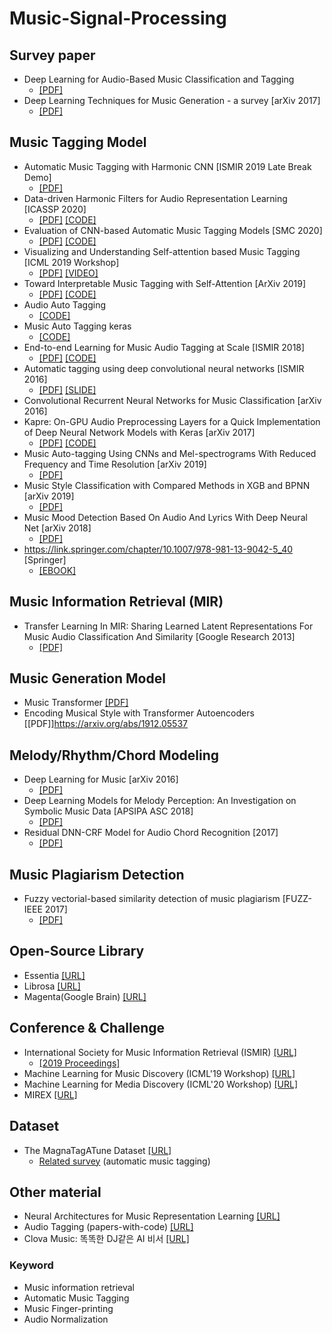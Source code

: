 # Music-Signal-Processing

## Survey paper
* Deep Learning for Audio-Based Music Classification and Tagging 
  - [[PDF]](https://e-tarjome.com/storage/panel/fileuploads/2019-07-04/1562228921_E11422-e-tarjome.pdf)
* Deep Learning Techniques for Music Generation - a survey [arXiv 2017]
  - [[PDF]](https://arxiv.org/abs/1709.01620)
  
## Music Tagging Model
* Automatic Music Tagging with Harmonic CNN [ISMIR 2019 Late Break Demo]
  - [[PDF]](https://ccrma.stanford.edu/~urinieto/MARL/publications/ISMIR_2019_LBD__Automatic_Music_Tagging_with_Harmonic_CNN.pdf)
* Data-driven Harmonic Filters for Audio Representation Learning [ICASSP 2020]
  - [[PDF]](https://ccrma.stanford.edu/~urinieto/MARL/publications/ICASSP2020_Won.pdf) [[CODE]](https://github.com/minzwon/data-driven-harmonic-filters)
* Evaluation of CNN-based Automatic Music Tagging Models [SMC 2020]
  - [[PDF]](https://arxiv.org/abs/2006.00751) [[CODE]](https://github.com/minzwon/sota-music-tagging-models)
* Visualizing and Understanding Self-attention based Music Tagging [ICML 2019 Workshop]
  - [[PDF]](https://arxiv.org/abs/1911.04385) [[VIDEO]](https://slideslive.com/38917439/visualizing-and-understanding-selfattention-based-music-tagging)
* Toward Interpretable Music Tagging with Self-Attention [ArXiv 2019]
  - [[PDF]](https://arxiv.org/abs/1906.04972) [[CODE]](https://github.com/minzwon/self-attention-music-tagging)
* Audio Auto Tagging 
  - [[CODE]](https://github.com/emarkou/Audio-auto-tagging)
* Music Auto Tagging keras 
  - [[CODE]](https://github.com/keunwoochoi/music-auto_tagging-keras)
* End-to-end Learning for Music Audio Tagging at Scale [ISMIR 2018]
  - [[PDF]](http://ismir2018.ircam.fr/doc/pdfs/191_Paper.pdf) [[CODE]](https://github.com/jordipons/music-audio-tagging-at-scale-models)
* Automatic tagging using deep convolutional neural networks [ISMIR 2016]
  - [[PDF]](https://arxiv.org/abs/1606.00298) [[SLIDE]](https://www.slideshare.net/KeunwooChoi/automatic-tagging-using-deep-convolutional-neural-networks-ismir-2016)
* Convolutional Recurrent Neural Networks for Music Classification [arXiv 2016]
* Kapre: On-GPU Audio Preprocessing Layers for a Quick Implementation of Deep Neural Network Models with Keras [arXiv 2017]
  - [[PDF]](https://arxiv.org/pdf/1706.05781.pdf) [[CODE]](https://github.com/keunwoochoi/kapre)
* Music Auto-tagging Using CNNs and Mel-spectrograms With Reduced Frequency and Time Resolution [arXiv 2019]
  - [[PDF]](https://arxiv.org/abs/1911.04824)
* Music Style Classification with Compared Methods in XGB and BPNN [arXiv 2019]
  - [[PDF]](https://arxiv.org/abs/1912.01203)
* Music Mood Detection Based On Audio And Lyrics With Deep Neural Net [arXiv 2018]
  - [[PDF]](https://arxiv.org/abs/1809.07276)
* https://link.springer.com/chapter/10.1007/978-981-13-9042-5_40 [Springer]
  - [[EBOOK]](https://link.springer.com/chapter/10.1007/978-981-13-9042-5_40)
 
## Music Information Retrieval (MIR)
* Transfer Learning In MIR: Sharing Learned Latent Representations For Music Audio Classification And Similarity [Google Research 2013]
  - [[PDF]](https://research.google/pubs/pub41530)
 
## Music Generation Model
* Music Transformer [[PDF]](https://arxiv.org/abs/1809.04281)
* Encoding Musical Style with Transformer Autoencoders [[PDF]]https://arxiv.org/abs/1912.05537

## Melody/Rhythm/Chord Modeling
* Deep Learning for Music [arXiv 2016]
  - [[PDF]](https://arxiv.org/abs/1606.04930)
* Deep Learning Models for Melody Perception: An Investigation on Symbolic Music Data [APSIPA ASC 2018]
  - [[PDF]](https://ieeexplore.ieee.org/abstract/document/8659612)
* Residual DNN-CRF Model for Audio Chord Recognition [2017]
  - [[PDF]](https://pdfs.semanticscholar.org/a8f1/9ffa2c6b7be3f51febf18fa46d942feac0a5.pdf)

## Music Plagiarism Detection
* Fuzzy vectorial-based similarity detection of music plagiarism [FUZZ-IEEE 2017]
  - [[PDF]](https://ieeexplore.ieee.org/abstract/document/8015655)

## Open-Source Library
* Essentia [[URL]](https://essentia.upf.edu)
* Librosa [[URL]](https://librosa.org)
* Magenta(Google Brain) [[URL]](https://magenta.tensorflow.org)

## Conference & Challenge
* International Society for Music Information Retrieval (ISMIR) [[URL]](https://ismir.net)
  - [[2019 Proceedings]](https://ismir.net/conferences/ismir2019.html)
* Machine Learning for Music Discovery (ICML'19 Workshop) [[URL]](https://icml.cc/Conferences/2019/ScheduleMultitrack?event=3517)
* Machine Learning for Media Discovery (ICML'20 Workshop) [[URL]](https://icml.cc/Conferences/2020/ScheduleMultitrack?event=5736)
* MIREX [[URL]](https://www.music-ir.org/mirex)

## Dataset
* The MagnaTagATune Dataset [[URL]](http://mirg.city.ac.uk/codeapps/the-magnatagatune-dataset)
  - [Related survey](https://github.com/keunwoochoi/magnatagatune-list) (automatic music tagging)
  
## Other material
* Neural Architectures for Music Representation Learning [[URL]](https://sanghyukchun.github.io/home/media/slides/2020_May_music_architectures.pdf)
* Audio Tagging (papers-with-code) [[URL]](https://paperswithcode.com/task/audio-tagging)
* Clova Music: 똑똑한 DJ같은 AI 비서 [[URL]](http://sigai.or.kr/workshop/AI-for-everyone/2018/slides/Clova-Music-똑똑한-DJ같은-AI-비서.pdf)
### Keyword
* Music information retrieval
* Automatic Music Tagging
* Music Finger-printing
* Audio Normalization
